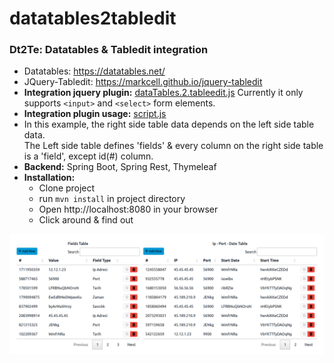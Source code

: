 # datatables2tabledit

### Dt2Te: Datatables & Tabledit integration
- Datatables: https://datatables.net/
- JQuery-Tabledit: https://markcell.github.io/jquery-tabledit
- **Integration jquery plugin:** [dataTables.2.tableedit.js](src/main/resources/public/content/js/dataTables.2.tableedit.js)
Currently it only supports `<input>` and `<select>` form elements.
- **Integration plugin usage:** [script.js](src/main/resources/public/content/js/script.js)
- In this example, the right side table data depends on the left side table data. <br>
The Left side table defines 'fields' & every column on the right side table is a 'field', except id(#) column.
- **Backend:** Spring Boot, Spring Rest, Thymeleaf
- **Installation:**
  - Clone project
  - run `mvn install` in project directory
  - Open http://localhost:8080 in your browser
  - Click around & find out

![UI example:](doc/dt2te.png "UI screeshot")

